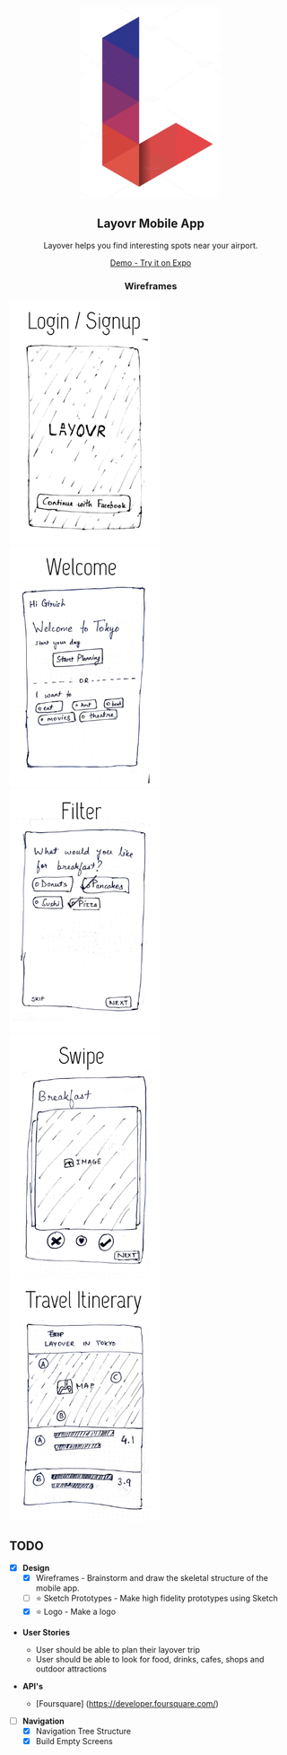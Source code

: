 <p align="center">
  <a href="https://github.com/mobile-space/layovr">
    <img alt="layovr" src="assets/logo.png" width="250">
  </a>
</p>

<h2 align="center">
  Layovr Mobile App
</h2>

<p align="center">
  Layover helps you find interesting spots near your airport.
</p>

<p align="center">
    <a href = "#">Demo - Try it on Expo</a>
</p>

<h3 align="center">
  Wireframes
</h3>

<div style={{display: flex; flex-direction: row}}>
  <img src="assets/wireframes/login.png" width="270" />
  <img src="assets/wireframes/welcome.png" width="270" />
  <img src="assets/wireframes/filter.png" width="270" />
</div>
<div style={{display: flex; flex-direction: row}}>
  <img src="assets/wireframes/swipe.png" width="270" />
  <img src="assets/wireframes/travel.png" width="270" />
</div>

## TODO

- [x] <b>Design</b>
  - [x] Wireframes - Brainstorm and draw the skeletal structure of the mobile app.
  - [ ] :star: Sketch Prototypes - Make high fidelity prototypes using Sketch
  - [x] :star: Logo - Make a logo

- <b>User Stories</b>
  - User should be able to plan their layover trip 
  - User should be able to look for food, drinks, cafes, shops and outdoor attractions  

- <b>API's</b>
  - [Foursquare] (https://developer.foursquare.com/) 

- [ ] <b>Navigation </b>
  - [x] Navigation Tree Structure  
  - [x] Build Empty Screens  
